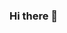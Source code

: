 ### Hi there 👋

<!--
**chriskarani/chriskarani** is a ✨ _special_ ✨ repository because its `README.md` (this file) appears on your GitHub profile. xxx

Here are some ideas to get you started:

- 🔭 I’m currently a Software Engineer at Premise Data
- 🌱 I’m currently learning Rust 🦀 
- 📫 How to reach me: chrisbkarani@gmail.com
- 😄 Pronouns: he/his
- 👯 I’m looking to collaborate on Server-Side Swift Projects
- 💬 Ask me about 

[![Chrus's github stats](https://github-readme-stats.vercel.app/api?username=chriskarani)](https://github.com/anuraghazra/github-readme-stats)
